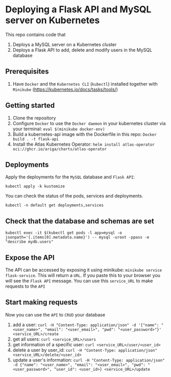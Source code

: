 # Deploying a Flask API and MySQL server on Kubernetes

This repo contains code that 
1) Deploys a MySQL server on a Kubernetes cluster
2) Deploys a Flask API to add, delete and modify users in the MySQL database

## Prerequisites
1. Have `Docker` and the `Kubernetes CLI` (`kubectl`) installed together with `Minikube` (https://kubernetes.io/docs/tasks/tools/)

## Getting started
1. Clone the repository
2. Configure `Docker` to use the `Docker daemon` in your kubernetes cluster via your terminal: `eval $(minikube docker-env)`
3. Build a kubernetes-api image with the Dockerfile in this repo: `Docker build . -t flask-api`
4. Install the Atlas Kubernetes Operator: `helm install atlas-operator oci://ghcr.io/ariga/charts/atlas-operator`

## Deployments
Apply the deployments for the `MySQL` database and `Flask API`: 

`kubectl apply -k kustomize`

You can check the status of the pods, services and deployments.

`kubectl -n default get deployments,services`

## Check that the database and schemas are set
 
`kubectl exec -it $(kubectl get pods -l app=mysql -o jsonpath='{.items[0].metadata.name}') -- mysql -uroot -ppass -e "describe mydb.users"`
    
## Expose the API
The API can be accessed by exposing it using minikube: `minikube service flask-service`. This will return a `URL`. If you paste this to your browser you will see the `Flask API` message. You can use this `service_URL` to make requests to the `API`

## Start making requests
Now you can use the `API` to `CRUD` your database
1. add a user: `curl -H "Content-Type: application/json" -d '{"name": "<user_name>", "email": "<user_email>", "pwd": "<user_password>"}' <service_URL>/create`
2. get all users: `curl <service_URL>/users`
3. get information of a specific user: `curl <service_URL>/user/<user_id>`
4. delete a user by user_id: `curl -H "Content-Type: application/json" <service_URL>/delete/<user_id>`
5. update a user's information: `curl -H "Content-Type: application/json" -d {"name": "<user_name>", "email": "<user_email>", "pwd": "<user_password>", "user_id": <user_id>} <service_URL>/update`
